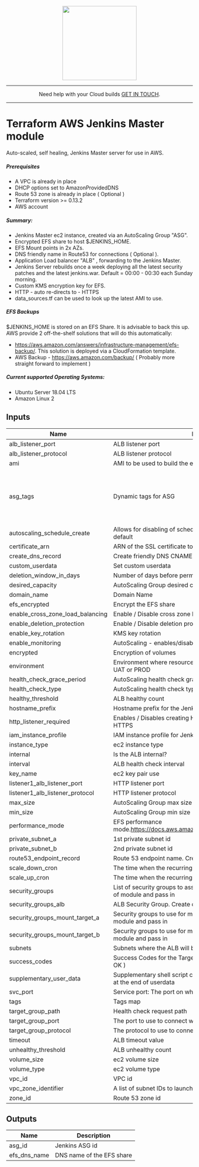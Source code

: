 <p align="center">
  <a href="https://www.cloud42.io/" target="_blank" rel="Homepage">
  <img width="200" height="200" src="https://www.cloud42.io/wp-content/uploads/2020/01/transparent_small.png">
  </a>
</p>

---
<p align="center">Need help with your Cloud builds <a href="https://www.cloud42.io/contact/" target="_blank" rel="ContactUS">GET IN TOUCH</a>.</p>

---
# Terraform AWS Jenkins Master module

Auto-scaled, self healing, Jenkins Master server for use in AWS.  

##### Prerequisites

 * A VPC is already in place
 * DHCP options set to AmazonProvidedDNS
 * Route 53 zone is already in place ( Optional )
 * Terraform version >= 0.13.2
 * AWS account

##### Summary:

 * Jenkins Master ec2 instance, created via an AutoScaling Group "ASG".
 * Encrypted EFS share to host $JENKINS_HOME.
 * EFS Mount points in 2x AZs.
 * DNS friendly name in Route53 for connections ( Optional ).
 * Application Load balancer "ALB" , forwarding to the Jenkins Master.
 * Jenkins Server rebuilds once a week deploying all the latest security patches and the latest jenkins.war. Default = 00:00 - 00:30 each Sunday morning.
 * Custom KMS encryption key for EFS.
 * HTTP - auto re-directs to - HTTPS
 * data\_sources.tf can be used to look up the latest AMI to use.
 
##### EFS Backups

 $JENKINS\_HOME is stored on an EFS Share. It is advisable to back this up. AWS provide 2 off-the-shelf solutions that will do this automatically: 
 * https://aws.amazon.com/answers/infrastructure-management/efs-backup/. This solution is deployed via a CloudFormation template.
 * AWS Backup - https://aws.amazon.com/backup/ ( Probably more straight forward to implement )

##### Current supported Operating Systems:

 * Ubuntu Server 18.04 LTS
 * Amazon Linux 2

## Inputs

| Name | Description | Type | Default | Required |
|------|-------------|------|---------|:--------:|
| alb\_listener\_port | ALB listener port | `number` | `"443"` | no |
| alb\_listener\_protocol | ALB listener protocol | `string` | `"HTTPS"` | no |
| ami | AMI to be used to build the ec2 instance (via launch config) | `string` | n/a | yes |
| asg\_tags | Dynamic tags for ASG | `any` | <pre>[<br>  {<br>    "key": "Name",<br>    "propagate_at_launch": true,<br>    "value": "tags need setting"<br>  }<br>]</pre> | no |
| autoscaling\_schedule\_create | Allows for disabling of scheduled actions on ASG. Enabled by default | `number` | `1` | no |
| certificate\_arn | ARN of the SSL certificate to use | `string` | n/a | yes |
| create\_dns\_record | Create friendly DNS CNAME | `bool` | `true` | no |
| custom\_userdata | Set custom userdata | `string` | `""` | no |
| deletion\_window\_in\_days | Number of days before permanent removal | `number` | `"30"` | no |
| desired\_capacity | AutoScaling Group desired capacity | `number` | `1` | no |
| domain\_name | Domain Name | `string` | n/a | yes |
| efs\_encrypted | Encrypt the EFS share | `bool` | `true` | no |
| enable\_cross\_zone\_load\_balancing | Enable / Disable cross zone load balancing | `bool` | `false` | no |
| enable\_deletion\_protection | Enable / Disable deletion protection for the ALB. | `bool` | `false` | no |
| enable\_key\_rotation | KMS key rotation | `bool` | `true` | no |
| enable\_monitoring | AutoScaling - enables/disables detailed monitoring | `bool` | `"false"` | no |
| encrypted | Encryption of volumes | `bool` | `true` | no |
| environment | Environment where resources are being created, for example DEV, UAT or PROD | `string` | n/a | yes |
| health\_check\_grace\_period | AutoScaling health check grace period | `number` | `180` | no |
| health\_check\_type | AutoScaling health check type. EC2 or ELB | `string` | `"ELB"` | no |
| healthy\_threshold | ALB healthy count | `number` | `2` | no |
| hostname\_prefix | Hostname prefix for the Jenkins server | `string` | `"jenkins"` | no |
| http\_listener\_required | Enables / Disables creating HTTP listener. Listener auto redirects to HTTPS | `bool` | `true` | no |
| iam\_instance\_profile | IAM instance profile for Jenkins server | `string` | `null` | no |
| instance\_type | ec2 instance type | `string` | `"t3a.medium"` | no |
| internal | Is the ALB internal? | `bool` | `false` | no |
| interval | ALB health check interval | `number` | `20` | no |
| key\_name | ec2 key pair use | `string` | n/a | yes |
| listener1\_alb\_listener\_port | HTTP listener port | `number` | `80` | no |
| listener1\_alb\_listener\_protocol | HTTP listener protocol | `string` | `"HTTP"` | no |
| max\_size | AutoScaling Group max size | `number` | `1` | no |
| min\_size | AutoScaling Group min size | `number` | `1` | no |
| performance\_mode | EFS performance mode.https://docs.aws.amazon.com/efs/latest/ug/performance.html | `string` | `"generalPurpose"` | no |
| private\_subnet\_a | 1st private subnet id | `string` | n/a | yes |
| private\_subnet\_b | 2nd private subnet id | `string` | n/a | yes |
| route53\_endpoint\_record | Route 53 endpoint name. Creates route53\_endpoint\_record | `string` | `"jenkins"` | no |
| scale\_down\_cron | The time when the recurring scale down action start.Cron format | `string` | `"0 0 * * SUN"` | no |
| scale\_up\_cron | The time when the recurring scale up action start.Cron format | `string` | `"30 0 * * SUN"` | no |
| security\_groups | List of security groups to assign to the ec2 instance. Create outside of module and pass in | `list(string)` | n/a | yes |
| security\_groups\_alb | ALB Security Group. Create outside of module and pass in | `list(string)` | n/a | yes |
| security\_groups\_mount\_target\_a | Security groups to use for mount target subnet a. Create outside of module and pass in | `list(string)` | n/a | yes |
| security\_groups\_mount\_target\_b | Security groups to use for mount target subnet b. Create outside of module and pass in | `list(string)` | n/a | yes |
| subnets | Subnets where the ALB will be placed | `list(string)` | n/a | yes |
| success\_codes | Success Codes for the Target Group Health Checks. Default is 200 ( OK ) | `string` | `"200"` | no |
| supplementary\_user\_data | Supplementary shell script commands for adding to user data.Runs at the end of userdata | `string` | `"#supplementary_user_data"` | no |
| svc\_port | Service port: The port on which targets receive traffic. | `number` | `8080` | no |
| tags | Tags map | `map(string)` | `{}` | no |
| target\_group\_path | Health check request path | `string` | `"/"` | no |
| target\_group\_port | The port to use to connect with the target | `number` | `"8080"` | no |
| target\_group\_protocol | The protocol to use to connect to the target | `string` | `"HTTP"` | no |
| timeout | ALB timeout value | `number` | `5` | no |
| unhealthy\_threshold | ALB unhealthy count | `number` | `10` | no |
| volume\_size | ec2 volume size | `number` | `30` | no |
| volume\_type | ec2 volume type | `string` | `"gp2"` | no |
| vpc\_id | VPC id | `string` | n/a | yes |
| vpc\_zone\_identifier | A list of subnet IDs to launch AutoScaling resources in. | `list(string)` | n/a | yes |
| zone\_id | Route 53 zone id | `string` | `null` | no |

## Outputs

| Name | Description |
|------|-------------|
| asg\_id | Jenkins ASG id |
| efs\_dns\_name | DNS name of the EFS share |
